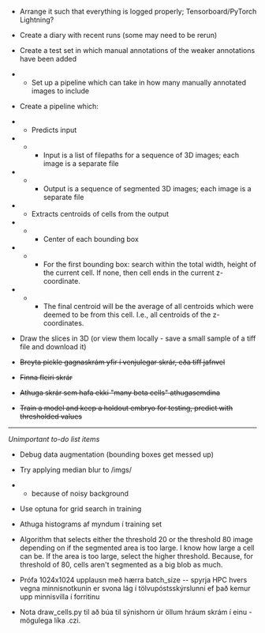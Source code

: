 



- Arrange it such that everything is logged properly; Tensorboard/PyTorch Lightning?

- Create a diary with recent runs (some may need to be rerun)

- Create a test set in which manual annotations of the weaker annotations have been added

- - Set up a pipeline which can take in how many manually annotated images to include

- Create a pipeline which:
- - Predicts input
- - - Input is a list of filepaths for a sequence of 3D images; each image is a separate file
- - - Output is a sequence of segmented 3D images; each image is a separate file
- - Extracts centroids of cells from the output
- - - Center of each bounding box
- - - For the first bounding box: search within the total width, height of the current cell. If none, then cell ends in the current z-coordinate.
- - - The final centroid will be the average of all centroids which were deemed to be from this cell. I.e., all centroids of the z-coordinates.

- Draw the slices in 3D (or view them locally - save a small sample of a tiff file and download it)

- ~~Breyta pickle gagnaskrám yfir í venjulegar skrár, eða tiff jafnvel~~
- ~~Finna fleiri skrár~~
- ~~Athuga skrár sem hafa ekki "many beta cells" athugasemdina~~

- ~~Train a model and keep a holdout embryo for testing, predict with thresholded values~~

- - - 

*Unimportant to-do list items*

- Debug data augmentation (bounding boxes get messed up)

- Try applying median blur to /imgs/
- - because of noisy background

- Use optuna for grid search in training

- Athuga histograms af myndum í training set

- Algorithm that selects either the threshold 20 or the threshold 80 image depending on if the segmented area is too large. I know how large a cell can be. If the area is too large, select the higher threshold. Because, for threshold of 80, cells aren't segmented as a big blob as much.

- Prófa 1024x1024 upplausn með hærra batch_size -- spyrja HPC hvers vegna minnisnotkunin er svona lág í tölvupóstsskýrslunni ef það kemur upp minnisvilla í forritinu

- Nota draw_cells.py til að búa til sýnishorn úr öllum hráum skrám í einu - mögulega líka .czi.





